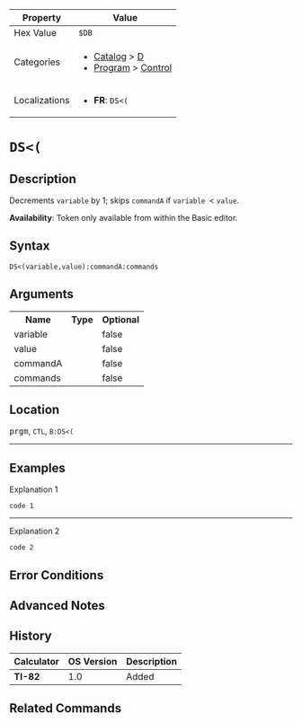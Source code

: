 | Property      | Value |
|---------------|-------|
| Hex Value     | `$DB`|
| Categories    | <ul><li>[Catalog](<../categories/Catalog.md>) > [D](<../categories/Catalog.md#D>)</li><li>[Program](<../categories/Program.md>) > [Control](<../categories/Program.md#Control>)</li></ul> |
| Localizations | <ul><li><b>FR</b>: `DS<(`</li></ul> |

# `DS<(`

## Description
Decrements `variable` by 1; skips `commandA` if `variable `< `value`.


<b>Availability</b>: Token only available from within the Basic editor.

## Syntax
`DS<(variable,value):commandA:commands`

## Arguments
<table>
<tr><th>Name</th><th>Type</th><th>Optional</th></tr>

<tr><td>variable</td><td></td><td>false</td></tr>

<tr><td>value</td><td></td><td>false</td></tr>

<tr><td>commandA</td><td></td><td>false</td></tr>

<tr><td>commands</td><td></td><td>false</td></tr>

</table>

## Location
<kbd>prgm</kbd>, `CTL`, `B:DS<(`
<hr>

## Examples

Explanation 1
```ti-basic
code 1
```
---
Explanation 2
```ti-basic
code 2
```

## Error Conditions


## Advanced Notes


## History
| Calculator | OS Version | Description |
|------------|------------|-------------|
| <b>TI-82</b> | 1.0 | Added

## Related Commands

    